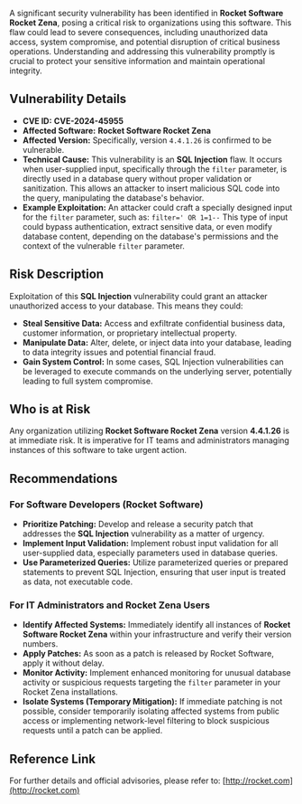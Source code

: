 A significant security vulnerability has been identified in **Rocket Software Rocket Zena**, posing a critical risk to organizations using this software. This flaw could lead to severe consequences, including unauthorized data access, system compromise, and potential disruption of critical business operations. Understanding and addressing this vulnerability promptly is crucial to protect your sensitive information and maintain operational integrity.

## Vulnerability Details

*   **CVE ID:** **CVE-2024-45955**
*   **Affected Software:** **Rocket Software Rocket Zena**
*   **Affected Version:** Specifically, version `4.4.1.26` is confirmed to be vulnerable.
*   **Technical Cause:** This vulnerability is an **SQL Injection** flaw. It occurs when user-supplied input, specifically through the `filter` parameter, is directly used in a database query without proper validation or sanitization. This allows an attacker to insert malicious SQL code into the query, manipulating the database's behavior.
*   **Example Exploitation:** An attacker could craft a specially designed input for the `filter` parameter, such as:
    `filter=' OR 1=1--`
    This type of input could bypass authentication, extract sensitive data, or even modify database content, depending on the database's permissions and the context of the vulnerable `filter` parameter.

## Risk Description

Exploitation of this **SQL Injection** vulnerability could grant an attacker unauthorized access to your database. This means they could:

*   **Steal Sensitive Data:** Access and exfiltrate confidential business data, customer information, or proprietary intellectual property.
*   **Manipulate Data:** Alter, delete, or inject data into your database, leading to data integrity issues and potential financial fraud.
*   **Gain System Control:** In some cases, SQL Injection vulnerabilities can be leveraged to execute commands on the underlying server, potentially leading to full system compromise.

## Who is at Risk

Any organization utilizing **Rocket Software Rocket Zena** version **4.4.1.26** is at immediate risk. It is imperative for IT teams and administrators managing instances of this software to take urgent action.

## Recommendations

### For Software Developers (Rocket Software)

*   **Prioritize Patching:** Develop and release a security patch that addresses the **SQL Injection** vulnerability as a matter of urgency.
*   **Implement Input Validation:** Implement robust input validation for all user-supplied data, especially parameters used in database queries.
*   **Use Parameterized Queries:** Utilize parameterized queries or prepared statements to prevent SQL Injection, ensuring that user input is treated as data, not executable code.

### For IT Administrators and Rocket Zena Users

*   **Identify Affected Systems:** Immediately identify all instances of **Rocket Software Rocket Zena** within your infrastructure and verify their version numbers.
*   **Apply Patches:** As soon as a patch is released by Rocket Software, apply it without delay.
*   **Monitor Activity:** Implement enhanced monitoring for unusual database activity or suspicious requests targeting the `filter` parameter in your Rocket Zena installations.
*   **Isolate Systems (Temporary Mitigation):** If immediate patching is not possible, consider temporarily isolating affected systems from public access or implementing network-level filtering to block suspicious requests until a patch can be applied.

## Reference Link

For further details and official advisories, please refer to: [http://rocket.com](http://rocket.com)